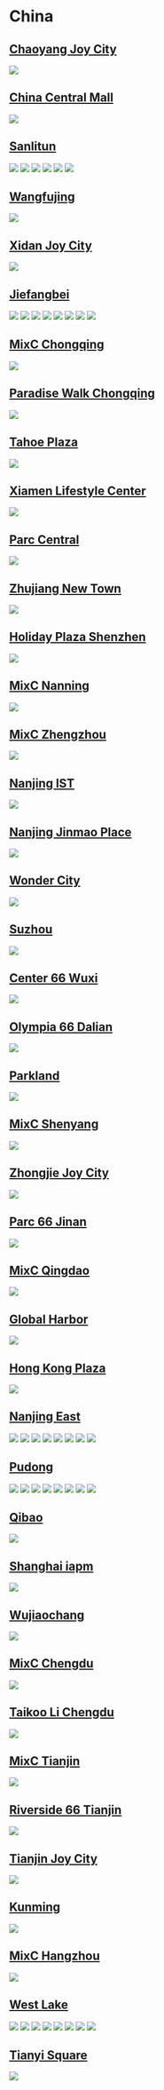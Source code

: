 
# China

## [Chaoyang Joy City](https://www.apple.com.cn/cn/retail/chaoyangjoycity/)

<img src="https://www.apple.com/cn/retail/chaoyangjoycity/images/hero_large_2x.jpg"/>

## [China Central Mall](https://www.apple.com.cn/cn/retail/chinacentralmall/)

<img src="https://www.apple.com/cn/retail/chinacentralmall/images/hero_large_2x.jpg"/>

## [Sanlitun](https://www.apple.com.cn/cn/retail/sanlitun/)

<img src="https://www.apple.com/cn/retail/sanlitun/images/hero_large_2x.jpg"/>

<img src="https://images.apple.com/cn/retail/store/images/galleries/sanlitun/images/sanlitun_gallery_image2_large_2x.jpg"/>

<img src="https://images.apple.com/cn/retail/store/images/galleries/sanlitun/images/sanlitun_gallery_image3_large_2x.jpg"/>

<img src="https://images.apple.com/cn/retail/store/images/galleries/sanlitun/images/sanlitun_gallery_image4_large_2x.jpg"/>

<img src="https://images.apple.com/cn/retail/store/images/galleries/sanlitun/images/sanlitun_gallery_image5_large_2x.jpg"/>

<img src="https://images.apple.com/cn/retail/store/images/galleries/sanlitun/images/sanlitun_gallery_image6_large_2x.jpg"/>

## [Wangfujing](https://www.apple.com.cn/cn/retail/wangfujing/)

<img src="https://www.apple.com/cn/retail/wangfujing/images/hero_large_2x.jpg"/>

## [Xidan Joy City](https://www.apple.com.cn/cn/retail/xidanjoycity/)

<img src="https://www.apple.com/cn/retail/xidanjoycity/images/hero_large_2x.jpg"/>

## [Jiefangbei](https://www.apple.com.cn/cn/retail/jiefangbei/)

<img src="https://www.apple.com/cn/retail/jiefangbei/images/hero_large_2x.jpg"/>

<img src="https://images.apple.com/cn/retail/store/images/galleries/jiefangbei/images/jiefangbei_gallery_image2_large_2x.jpg"/>

<img src="https://images.apple.com/cn/retail/store/images/galleries/jiefangbei/images/jiefangbei_gallery_image3_large_2x.jpg"/>

<img src="https://images.apple.com/cn/retail/store/images/galleries/jiefangbei/images/jiefangbei_gallery_image4_large_2x.jpg"/>

<img src="https://images.apple.com/cn/retail/store/images/galleries/jiefangbei/images/jiefangbei_gallery_image5_large_2x.jpg"/>

<img src="https://images.apple.com/cn/retail/store/images/galleries/jiefangbei/images/jiefangbei_gallery_image6_large_2x.jpg"/>

<img src="https://images.apple.com/cn/retail/store/images/galleries/jiefangbei/images/jiefangbei_gallery_image7_large_2x.jpg"/>

<img src="https://images.apple.com/cn/retail/store/images/galleries/jiefangbei/images/jiefangbei_gallery_image8_large_2x.jpg"/>

## [MixC Chongqing](https://www.apple.com.cn/cn/retail/mixcchongqing/)

<img src="https://www.apple.com/cn/retail/mixcchongqing/images/hero_large_2x.jpg"/>

## [Paradise Walk Chongqing](https://www.apple.com.cn/cn/retail/paradisewalkchongqing/)

<img src="https://www.apple.com/cn/retail/paradisewalkchongqing/images/hero_large_2x.jpg"/>

## [Tahoe Plaza](https://www.apple.com.cn/cn/retail/tahoeplaza/)

<img src="https://www.apple.com/cn/retail/tahoeplaza/images/hero_large_2x.jpg"/>

## [Xiamen Lifestyle Center](https://www.apple.com.cn/cn/retail/xiamenlifestylecenter/)

<img src="https://www.apple.com/cn/retail/xiamenlifestylecenter/images/hero_large_2x.jpg"/>

## [Parc Central](https://www.apple.com.cn/cn/retail/parccentral/)

<img src="https://www.apple.com/cn/retail/parccentral/images/hero_large_2x.jpg"/>

## [Zhujiang New Town](https://www.apple.com.cn/cn/retail/zhujiangnewtown/)

<img src="https://www.apple.com/cn/retail/zhujiangnewtown/images/hero_large_2x.jpg"/>

## [Holiday Plaza Shenzhen](https://www.apple.com.cn/cn/retail/holidayplazashenzhen/)

<img src="https://www.apple.com/cn/retail/holidayplazashenzhen/images/hero_large_2x.jpg"/>

## [MixC Nanning](https://www.apple.com.cn/cn/retail/mixcnanning/)

<img src="https://www.apple.com/cn/retail/mixcnanning/images/hero_large_2x.jpg"/>

## [MixC Zhengzhou](https://www.apple.com.cn/cn/retail/mixczhengzhou/)

<img src="https://www.apple.com/cn/retail/mixczhengzhou/images/hero_large_2x.jpg"/>

## [Nanjing IST](https://www.apple.com.cn/cn/retail/nanjingist/)

<img src="https://www.apple.com/cn/retail/nanjingist/images/hero_large_2x.jpg"/>

## [Nanjing Jinmao Place](https://www.apple.com.cn/cn/retail/nanjingjinmaoplace/)

<img src="https://www.apple.com/cn/retail/nanjingjinmaoplace/images/hero_large_2x.jpg"/>

## [Wonder City](https://www.apple.com.cn/cn/retail/wondercity/)

<img src="https://www.apple.com/cn/retail/wondercity/images/hero_large_2x.jpg"/>

## [Suzhou](https://www.apple.com.cn/cn/retail/suzhou/)

<img src="https://www.apple.com/cn/retail/suzhou/images/hero_large_2x.jpg"/>

## [Center 66 Wuxi](https://www.apple.com.cn/cn/retail/center66wuxi/)

<img src="https://www.apple.com/cn/retail/center66wuxi/images/hero_large_2x.jpg"/>

## [Olympia 66 Dalian](https://www.apple.com.cn/cn/retail/olympia66dalian/)

<img src="https://www.apple.com/cn/retail/olympia66dalian/images/hero_large_2x.jpg"/>

## [Parkland](https://www.apple.com.cn/cn/retail/parkland/)

<img src="https://www.apple.com/cn/retail/parkland/images/hero_large_2x.jpg"/>

## [MixC Shenyang](https://www.apple.com.cn/cn/retail/mixcshenyang/)

<img src="https://www.apple.com/cn/retail/mixcshenyang/images/hero_large_2x.jpg"/>

## [Zhongjie Joy City](https://www.apple.com.cn/cn/retail/zhongjiejoycity/)

<img src="https://www.apple.com/cn/retail/zhongjiejoycity/images/hero_large_2x.jpg"/>

## [Parc 66 Jinan](https://www.apple.com.cn/cn/retail/parc66jinan/)

<img src="https://www.apple.com/cn/retail/parc66jinan/images/hero_large_2x.jpg"/>

## [MixC Qingdao](https://www.apple.com.cn/cn/retail/mixcqingdao/)

<img src="https://www.apple.com/cn/retail/mixcqingdao/images/hero_large_2x.jpg"/>

## [Global Harbor](https://www.apple.com.cn/cn/retail/globalharbor/)

<img src="https://www.apple.com/cn/retail/globalharbor/images/hero_large_2x.jpg"/>

## [Hong Kong Plaza](https://www.apple.com.cn/cn/retail/hongkongplaza/)

<img src="https://www.apple.com/cn/retail/hongkongplaza/images/hero_large_2x.jpg"/>

## [Nanjing East](https://www.apple.com.cn/cn/retail/nanjingeast/)

<img src="https://www.apple.com/cn/retail/nanjingeast/images/hero_large_2x.jpg"/>

<img src="https://images.apple.com/cn/retail/store/images/galleries/nanjingeast/images/nanjingeast_gallery_image2_large_2x.jpg"/>

<img src="https://images.apple.com/cn/retail/store/images/galleries/nanjingeast/images/nanjingeast_gallery_image3_large_2x.jpg"/>

<img src="https://images.apple.com/cn/retail/store/images/galleries/nanjingeast/images/nanjingeast_gallery_image4_large_2x.jpg"/>

<img src="https://images.apple.com/cn/retail/store/images/galleries/nanjingeast/images/nanjingeast_gallery_image5_large_2x.jpg"/>

<img src="https://images.apple.com/cn/retail/store/images/galleries/nanjingeast/images/nanjingeast_gallery_image6_large_2x.jpg"/>

<img src="https://images.apple.com/cn/retail/store/images/galleries/nanjingeast/images/nanjingeast_gallery_image7_large_2x.jpg"/>

<img src="https://images.apple.com/cn/retail/store/images/galleries/nanjingeast/images/nanjingeast_gallery_image8_large_2x.jpg"/>

## [Pudong](https://www.apple.com.cn/cn/retail/pudong/)

<img src="https://www.apple.com/cn/retail/pudong/images/hero_large_2x.jpg"/>

<img src="https://images.apple.com/cn/retail/store/images/galleries/pudong/images/pudong_gallery_image2_large_2x.jpg"/>

<img src="https://images.apple.com/cn/retail/store/images/galleries/pudong/images/pudong_gallery_image3_large_2x.jpg"/>

<img src="https://images.apple.com/cn/retail/store/images/galleries/pudong/images/pudong_gallery_image4_large_2x.jpg"/>

<img src="https://images.apple.com/cn/retail/store/images/galleries/pudong/images/pudong_gallery_image5_large_2x.jpg"/>

<img src="https://images.apple.com/cn/retail/store/images/galleries/pudong/images/pudong_gallery_image6_large_2x.jpg"/>

<img src="https://images.apple.com/cn/retail/store/images/galleries/pudong/images/pudong_gallery_image7_large_2x.jpg"/>

<img src="https://images.apple.com/cn/retail/store/images/galleries/pudong/images/pudong_gallery_image8_large_2x.jpg"/>

## [Qibao](https://www.apple.com.cn/cn/retail/qibao/)

<img src="https://www.apple.com/cn/retail/qibao/images/hero_large_2x.jpg"/>

## [Shanghai iapm](https://www.apple.com.cn/cn/retail/shanghaiiapm/)

<img src="https://www.apple.com/cn/retail/shanghaiiapm/images/hero_large_2x.jpg"/>

## [Wujiaochang](https://www.apple.com.cn/cn/retail/wujiaochang/)

<img src="https://www.apple.com/cn/retail/wujiaochang/images/hero_large_2x.jpg"/>

## [MixC Chengdu](https://www.apple.com.cn/cn/retail/mixcchengdu/)

<img src="https://www.apple.com/cn/retail/mixcchengdu/images/hero_large_2x.jpg"/>

## [Taikoo Li Chengdu](https://www.apple.com.cn/cn/retail/taikoolichengdu/)

<img src="https://www.apple.com/cn/retail/taikoolichengdu/images/hero_large_2x.jpg"/>

## [MixC Tianjin](https://www.apple.com.cn/cn/retail/mixctianjin/)

<img src="https://www.apple.com/cn/retail/mixctianjin/images/hero_large_2x.jpg"/>

## [Riverside 66 Tianjin](https://www.apple.com.cn/cn/retail/riverside66tianjin/)

<img src="https://www.apple.com/cn/retail/riverside66tianjin/images/hero_large_2x.jpg"/>

## [Tianjin Joy City](https://www.apple.com.cn/cn/retail/tianjinjoycity/)

<img src="https://www.apple.com/cn/retail/tianjinjoycity/images/hero_large_2x.jpg"/>

## [Kunming](https://www.apple.com.cn/cn/retail/kunming/)

<img src="https://www.apple.com/cn/retail/kunming/images/hero_large_2x.jpg"/>

## [MixC Hangzhou](https://www.apple.com.cn/cn/retail/mixchangzhou/)

<img src="https://www.apple.com/cn/retail/mixchangzhou/images/hero_large_2x.jpg"/>

## [West Lake](https://www.apple.com.cn/cn/retail/westlake/)

<img src="https://www.apple.com/cn/retail/westlake/images/hero_large_2x.jpg"/>

<img src="https://images.apple.com/cn/retail/store/images/galleries/westlake/images/westlake_gallery_image2_large_2x.jpg"/>

<img src="https://images.apple.com/cn/retail/store/images/galleries/westlake/images/westlake_gallery_image3_large_2x.jpg"/>

<img src="https://images.apple.com/cn/retail/store/images/galleries/westlake/images/westlake_gallery_image4_large_2x.jpg"/>

<img src="https://images.apple.com/cn/retail/store/images/galleries/westlake/images/westlake_gallery_image5_large_2x.jpg"/>

<img src="https://images.apple.com/cn/retail/store/images/galleries/westlake/images/westlake_gallery_image6_large_2x.jpg"/>

<img src="https://images.apple.com/cn/retail/store/images/galleries/westlake/images/westlake_gallery_image7_large_2x.jpg"/>

<img src="https://images.apple.com/cn/retail/store/images/galleries/westlake/images/westlake_gallery_image8_large_2x.jpg"/>

## [Tianyi Square](https://www.apple.com.cn/cn/retail/tianyisquare/)

<img src="https://www.apple.com/cn/retail/tianyisquare/images/hero_large_2x.jpg"/>
